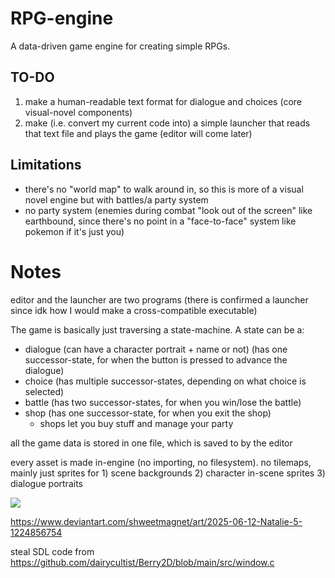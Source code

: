 # RPG-engine

A data-driven game engine for creating simple RPGs.

## TO-DO
1. make a human-readable text format for dialogue and choices (core visual-novel components)
2. make (i.e. convert my current code into) a simple launcher that reads that text file and plays the game (editor will come later)

## Limitations
- there's no "world map" to walk around in, so this is more of a visual novel engine but with battles/a party system
- no party system (enemies during combat "look out of the screen" like earthbound, since there's no point in a "face-to-face" system like pokemon if it's just you)

# Notes
editor and the launcher are two programs (there is confirmed a launcher since idk how I would make a cross-compatible executable)

The game is basically just traversing a state-machine. A state can be a:
- dialogue (can have a character portrait + name or not) (has one successor-state, for when the button is pressed to advance the dialogue)
- choice (has multiple successor-states, depending on what choice is selected)
- battle (has two successor-states, for when you win/lose the battle)
- shop (has one successor-state, for when you exit the shop)
  - shops let you buy stuff and manage your party

all the game data is stored in one file, which is saved to by the editor

every asset is made in-engine (no importing, no filesystem). no tilemaps, mainly just sprites for 1) scene backgrounds 2) character in-scene sprites 3) dialogue portraits

![](https://static.wikia.nocookie.net/undertale/images/7/7d/Tem_Shop_soundtrack.png/revision/latest?cb=20151105132749)

https://www.deviantart.com/shweetmagnet/art/2025-06-12-Natalie-5-1224856754

steal SDL code from https://github.com/dairycultist/Berry2D/blob/main/src/window.c